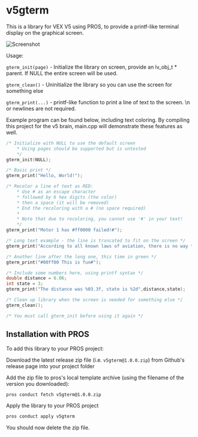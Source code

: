 # v5gterm

This is a library for VEX V5 using PROS, to provide a printf-like terminal display on the graphical screen.

![Screenshot](https://github.com/apalrd/v5gterm/blob/main/gterm.png?raw=true)

Usage:

`gterm_init(page)` - Initialize the library on screen, provide an lv_obj_t * parent. If NULL the entire screen will be used.

`gterm_clean()` - Uninitialize the library so you can use the screen for something else

`gterm_print(...)` - printf-like function to print a line of text to the screen. \n or newlines are not required.


Example program can be found below, including text coloring. By compiling this project for the v5 brain, main.cpp will demonstrate these features as well.


```c
/* Initialize with NULL to use the default screen
    * Using pages should be supported but is untested
    */
gterm_init(NULL);

/* Basic print */
gterm_print("Hello, World!");

/* Recolor a line of text as RED:
    * Use # as an escape character
    * followed by 6 hex digits (the color)
    * then a space (it will be removed)
    * End the recoloring with a # (no space required)
    * 
    * Note that due to recoloring, you cannot use '#' in your text!
    */
gterm_print("Motor 1 has #ff0000 failed!#");

/* Long text example - the line is truncated to fit on the screen */
gterm_print("According to all known laws of aviation, there is no way that a bee should be able to fly. Its wings are too small to get its fat little body off the ground. The bee, of course, flies anyway because bees don't care what humans think is impossible.");

/* Another line after the long one, this time in green */
gterm_print("#00ff00 This is fun#");

/* Include some numbers here, using printf syntax */
double distance = 6.06;
int state = 3;
gterm_print("The distance was %03.3f, state is %2d",distance,state);

/* Clean up library when the screen is needed for something else */
gterm_clean();

/* You must call gterm_init before using it again */
```

## Installation with PROS
To add this library to your PROS project:

Download the latest release zip file (i.e. `v5gterm@1.0.0.zip`) from Github's release page into your project folder

Add the zip file to pros's local template archive (using the filename of the version you downloaded):
```bash
pros conduct fetch v5gterm@1.0.0.zip
```

Apply the library to your PROS project
```bash
pros conduct apply v5gterm
```

You should now delete the zip file.
